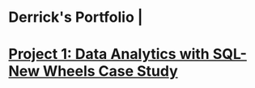 # Derrick's Portfolio |


# [Project 1: Data Analytics with SQL- New Wheels Case Study](https://github.com/derrick-n-black/New-Wheels)
